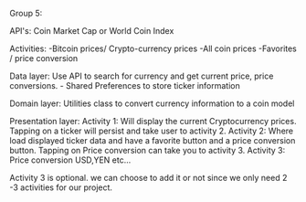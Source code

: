 Group 5:

API's: 
Coin Market Cap or World Coin Index

Activities: 
-Bitcoin prices/ Crypto-currency prices 
-All coin prices 
-Favorites / price conversion 

Data layer: Use API to search for currency and get current price, price conversions. - Shared Preferences to store ticker information 

Domain layer: Utilities class to convert currency information to a coin model 

Presentation layer: Activity 1: Will display the current Cryptocurrency prices. Tapping on a ticker will persist and take user to activity 2. Activity 2: Where load displayed ticker data and have a favorite button and a price conversion button. Tapping on Price conversion can take you to activity 3. Activity 3: Price conversion USD,YEN etc... 

Activity 3 is optional. we can choose to add it or not since we only need 2 -3 activities for our project.
